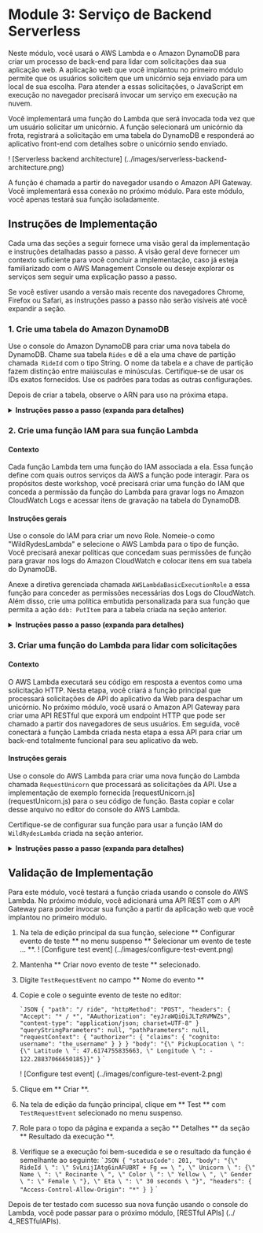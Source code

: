 # Module 3: Serviço de Backend Serverless

Neste módulo, você usará o AWS Lambda e o Amazon DynamoDB para criar um processo de back-end para lidar com solicitações daa sua aplicação web. A aplicação web que você implantou no primeiro módulo permite que os usuários solicitem que um unicórnio seja enviado para um local de sua escolha. Para atender a essas solicitações, o JavaScript em execução no navegador precisará invocar um serviço em execução na nuvem.

Você implementará uma função do Lambda que será invocada toda vez que um usuário solicitar um unicórnio. A função selecionará um unicórnio da frota, registrará a solicitação em uma tabela do DynamoDB e responderá ao aplicativo front-end com detalhes sobre o unicórnio sendo enviado.

! [Serverless backend architecture] (../images/serverless-backend-architecture.png)

A função é chamada a partir do navegador usando o Amazon API Gateway. Você implementará essa conexão no próximo módulo. Para este módulo, você apenas testará sua função isoladamente.


## Instruções de Implementação

Cada uma das seções a seguir fornece uma visão geral da implementação e instruções detalhadas passo a passo. A visão geral deve fornecer um contexto suficiente para você concluir a implementação, caso já esteja familiarizado com o AWS Management Console ou deseje explorar os serviços sem seguir uma explicação passo a passo.

Se você estiver usando a versão mais recente dos navegadores Chrome, Firefox ou Safari, as instruções passo a passo não serão visíveis até você expandir a seção.

### 1. Crie uma tabela do Amazon DynamoDB

Use o console do Amazon DynamoDB para criar uma nova tabela do DynamoDB. Chame sua tabela `Rides` e dê a ela uma chave de partição chamada` RideId` com o tipo String. O nome da tabela e a chave de partição fazem distinção entre maiúsculas e minúsculas. Certifique-se de usar os IDs exatos fornecidos. Use os padrões para todas as outras configurações.

Depois de criar a tabela, observe o ARN para uso na próxima etapa.

<details>
<summary> <strong> Instruções passo a passo (expanda para detalhes) </strong> </summary> 
<p>

1. No AWS Management Console, escolha ** Serviços ** e selecione ** DynamoDB ** em Bancos de dados.

1. Escolha ** Criar tabela **.

1. Digite `Rides` para o ** nome da tabela **. Este campo diferencia maiúsculas de minúsculas.

1. Digite `RideId` para a  ** Partition key ** e selecione ** String ** para o tipo de chave. Este campo diferencia maiúsculas de minúsculas.

1. Marque a caixa ** Use default settings ** e escolha ** Create **.

    ! [Create table screenshot] (../images/ddb-create-table.png)

1. Role até a parte inferior da seção Visão geral de sua nova tabela e observe o ** ARN **. Você usará isso na próxima seção.

</p> </details>


### 2. Crie uma função IAM para sua função Lambda

#### Contexto

Cada função Lambda tem uma função do IAM associada a ela. Essa função define com quais outros serviços da AWS a função pode interagir. Para os propósitos deste workshop, você precisará criar uma função do IAM que conceda a permissão da função do Lambda para gravar logs no Amazon CloudWatch Logs e acessar itens de gravação na tabela do DynamoDB.

#### Instruções gerais

Use o console do IAM para criar um novo Role. Nomeie-o como "WildRydesLambda" e selecione o AWS Lambda para o tipo de função. Você precisará anexar políticas que concedam suas permissões de função para gravar nos logs do Amazon CloudWatch e colocar itens em sua tabela do DynamoDB.

Anexe a diretiva gerenciada chamada `AWSLambdaBasicExecutionRole` a essa função para conceder as permissões necessárias dos Logs do CloudWatch. Além disso, crie uma política embutida personalizada para sua função que permita a ação `ddb: PutItem` para a tabela criada na seção anterior.

<details>
<summary> <strong> Instruções passo a passo (expanda para detalhes) </strong> </summary> <p>

1. No AWS Management Console, clique em ** Serviços ** e selecione ** IAM ** na seção Segurança, identidade e conformidade.

1. Selecione ** Funções ** na barra de navegação à esquerda e, em seguida, escolha ** Criar nova função **.

1. Selecione ** Lambda ** para o tipo de função no grupo ** AWS service ** e clique em ** Next: Permissions **

1. Comece a digitar `AWSLambdaBasicExecutionRole` na caixa de texto ** Filter ** e marque a caixa ao lado dessa função.

1. Clique em ** Próximo: Revisar **.

1. Digite `WildRydesLambda` para o ** Nome da função **.

1. Escolha ** Criar papel **.

1. Digite `WildRydesLambda` na caixa de filtro na página Funções e escolha a função que você acabou de criar.

1. Na guia Permissões, escolha o link ** Adicionar política in-line ** no canto inferior direito para criar uma nova política in-line.
    ! [Inline policies screenshot] (../images/inline-policies.png)

1. Selecione ** Escolher um serviço **.

1. Comece a digitar `DynamoDB` na caixa de pesquisa chamada ** Encontrar um serviço ** e selecione ** DynamoDB ** quando ele aparecer.
    ! [Select policy service] (../images/select-policy-service.png)

1. Escolha ** Selecionar ações **.

1. Comece a digitar `PutItem` na caixa de pesquisa chamada ** Ações de filtro ** e marque a caixa ao lado de ** PutItem ** quando ele aparecer.

1. Selecione a seção ** Recursos **.

1. Com a opção ** Específico ** selecionada, escolha o link Adicionar ARN na seção ** tabela **.

1. Cole o ARN da tabela criada na seção anterior no campo ** Especificar ARN para a tabela ** e escolha ** Adicionar **.

1. Escolha ** Revisar política **.

1. Digite `DynamoDBWriteAccess` para o nome da política e escolha ** Create policy **.
    ! [Review Policy] (../images/review-policy.png)

</p> </details>

### 3. Criar uma função do Lambda para lidar com solicitações

#### Contexto

O AWS Lambda executará seu código em resposta a eventos como uma solicitação HTTP. Nesta etapa, você criará a função principal que processará solicitações de API do aplicativo da Web para despachar um unicórnio. No próximo módulo, você usará o Amazon API Gateway para criar uma API RESTful que exporá um endpoint HTTP que pode ser chamado a partir dos navegadores de seus usuários. Em seguida, você conectará a função Lambda criada nesta etapa a essa API para criar um back-end totalmente funcional para seu aplicativo da web.

#### Instruções gerais

Use o console do AWS Lambda para criar uma nova função do Lambda chamada `RequestUnicorn` que processará as solicitações da API. Use a implementação de exemplo fornecida [requestUnicorn.js] (requestUnicorn.js) para o seu código de função. Basta copiar e colar desse arquivo no editor do console do AWS Lambda.

Certifique-se de configurar sua função para usar a função IAM do `WildRydesLambda` criada na seção anterior.

<details>
<summary> <strong> Instruções passo a passo (expanda para detalhes) </strong> </summary> <p>

1. Escolha em ** Serviços ** e selecione ** Lambda ** na seção Computação.

1. Clique em ** Criar função **.

1. Mantenha o cartão padrão ** Criar do zero ** selecionado.

1. Digite `RequestUnicorn` no campo ** Nome **.

1. Selecione ** Node.js 6.10 ** para o ** Runtime **.

1. Certifique-se de que "Escolher uma função existente" esteja selecionado na lista suspensa ** Função **.

1. Selecione `WildRydesLambda` na lista suspensa ** Existing Role **.
    ! [Create lambda function screenshot] (../images/create-lambda-function.png)

1. Clique em ** Criar função **.

1. Role para baixo até a seção ** Código de função ** e substitua o código existente no editor de código ** index.js ** pelo conteúdo de [requestUnicorn.js] (requestUnicorn.js).
    ! [Create lambda function screenshot] (../images/create-lambda-function-code.png)

1. Clique em ** "Salvar" ** no canto superior direito da página.

</p> </details>

## Validação de Implementação

Para este módulo, você testará a função criada usando o console do AWS Lambda. No próximo módulo, você adicionará uma API REST com o API Gateway para poder invocar sua função a partir da aplicação web que você implantou no primeiro módulo.

1. Na tela de edição principal da sua função, selecione ** Configurar evento de teste ** no menu suspenso ** Selecionar um evento de teste ... **.
    ! [Configure test event] (../images/configure-test-event.png)

1. Mantenha ** Criar novo evento de teste ** selecionado.

1. Digite `TestRequestEvent` no campo ** Nome do evento **

1. Copie e cole o seguinte evento de teste no editor:

    `` `JSON
    {
        "path": "/ ride",
        "httpMethod": "POST",
        "headers": {
            "Accept": "* / *",
            "AAuthorization": "eyJraWQiOiJLTzRVMWZs",
            "content-type": "application/json; charset=UTF-8"
        }
        "queryStringParameters": null,
        "pathParameters": null,
        "requestContext": {
            "authorizer": {
                "claims": {
                    "cognito: username": "the_username"
                }
            }
        }
        "body": "{\" PickupLocation \ ": {\" Latitude \ ": 47.6174755835663, \" Longitude \ ": - 122.28837066650185}}"
    }
    `` `

    ! [Configure test event] (../images/configure-test-event-2.png)

1. Clique em ** Criar **.

1. Na tela de edição da função principal, clique em ** Test ** com `TestRequestEvent` selecionado no menu suspenso.

1. Role para o topo da página e expanda a seção ** Detalhes ** da seção ** Resultado da execução **.

1. Verifique se a execução foi bem-sucedida e se o resultado da função é semelhante ao seguinte:
`` `JSON
{
    "statusCode": 201,
    "body": "{\" RideId \ ": \" SvLnijIAtg6inAFUBRT + Fg == \ ", \" Unicorn \ ": {\" Name \ ": \" Rocinante \ ", \" Color \ ": \" Yellow \ ", \" Gender \ ": \" Female \ "}, \" Eta \ ": \" 30 seconds \ "}",
    "headers": {
        "Access-Control-Allow-Origin": "*"
    }
}
`` `

Depois de ter testado com sucesso sua nova função usando o console do Lambda, você pode passar para o próximo módulo, [RESTful APIs] (../ 4_RESTfulAPIs).
